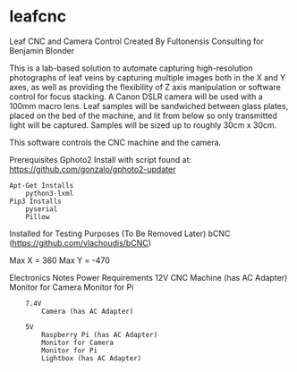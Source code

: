 # leafcnc
Leaf CNC and Camera Control
Created By Fultonensis Consulting for Benjamin Blonder

This is a lab-based solution to automate capturing high-resolution photographs of leaf veins by capturing multiple images both in the X and Y axes, as well as providing the flexibility of Z axis manipulation or software control for focus stacking.  A Canon DSLR camera will be used with a 100mm macro lens.  Leaf samples will be sandwiched between glass plates, placed on the bed of the machine, and lit from below so only transmitted light will be captured.  Samples will be sized up to roughly 30cm x 30cm. 

This software controls the CNC machine and the camera.

Prerequisites
	Gphoto2
		Install with script found at: https://github.com/gonzalo/gphoto2-updater
		
	Apt-Get Installs
		python3-lxml
	Pip3 Installs
		pyserial
		Pillow
		
		
		
Installed for Testing Purposes (To Be Removed Later)
	bCNC (https://github.com/vlachoudis/bCNC)
	
	
	
Max X = 360
Max Y = -470


Electronics Notes
	Power Requirements
		12V
			CNC Machine (has AC Adapter)
			Monitor for Camera
			Monitor for Pi
			
		7.4V 
			Camera (has AC Adapter)
		
		5V
			Raspberry Pi (has AC Adapter)
			Monitor for Camera
			Monitor for Pi
			Lightbox (has AC Adapter)
			